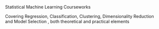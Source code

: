 Statistical Machine Learning Courseworks

Covering Regression, Classification, Clustering, Dimensionality Reduction and Model Selection , both theoretical and practical elements
